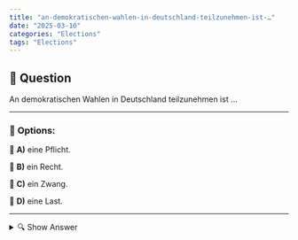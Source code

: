 ```yaml
---
title: "an-demokratischen-wahlen-in-deutschland-teilzunehmen-ist-…"
date: "2025-03-10"
categories: "Elections"
tags: "Elections"
---
```


## 📌 **Question**

An demokratischen Wahlen in Deutschland teilzunehmen ist …



---

### 📝 **Options:**

🔘 **A)** eine Pflicht.

🔘 **B)** ein Recht.

🔘 **C)** ein Zwang.

🔘 **D)** eine Last.

---

<details>
  <summary>🔍 Show Answer</summary>

  <p>
💡  <b>Correct Answer:</b>  b
  </p>
  <p>
    📖<b>Explanation:</b>
    In Deutschland sind demokratische Wahlen ein zentraler Bestandteil des politischen Systems. Bürgerinnen und Bürger haben die Möglichkeit, ihre Vertreter auf lokaler, regionaler und nationaler Ebene zu wählen. Die Teilnahme an diesen Wahlen reflektiert das Engagement der Bevölkerung für die Gestaltung der Politik und die Zukunft des Landes. Es ist ein grundlegendes Element der Demokratie, das den Bürgern Rechte und Pflichten im politischen Prozess verleiht. Die Wahlbeteiligung beeinflusst die Legitimation der gewählten Institutionen und die Qualität der politischen Entscheidungen.
  </p>
</details>
